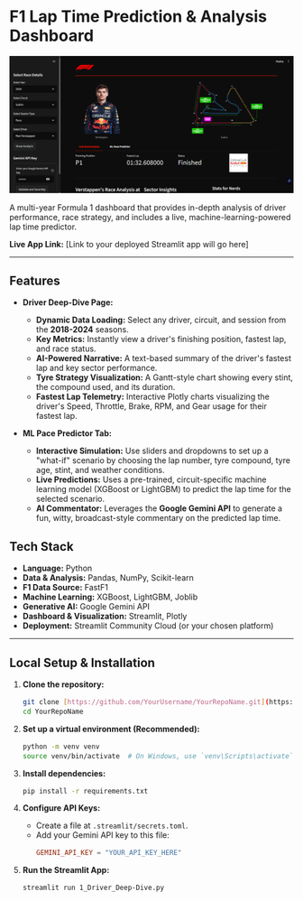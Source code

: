 # F1 Lap Time Prediction & Analysis Dashboard

![Dashboard Screenshot](assets/screenshot.png) 

A multi-year Formula 1 dashboard that provides in-depth analysis of driver performance, race strategy, and includes a live, machine-learning-powered lap time predictor.

**Live App Link:** [Link to your deployed Streamlit app will go here]

---

## Features

* **Driver Deep-Dive Page:**
    * **Dynamic Data Loading:** Select any driver, circuit, and session from the **2018-2024** seasons.
    * **Key Metrics:** Instantly view a driver's finishing position, fastest lap, and race status.
    * **AI-Powered Narrative:** A text-based summary of the driver's fastest lap and key sector performance.
    * **Tyre Strategy Visualization:** A Gantt-style chart showing every stint, the compound used, and its duration.
    * **Fastest Lap Telemetry:** Interactive Plotly charts visualizing the driver's Speed, Throttle, Brake, RPM, and Gear usage for their fastest lap.

* **ML Pace Predictor Tab:**
    * **Interactive Simulation:** Use sliders and dropdowns to set up a "what-if" scenario by choosing the lap number, tyre compound, tyre age, stint, and weather conditions.
    * **Live Predictions:** Uses a pre-trained, circuit-specific machine learning model (XGBoost or LightGBM) to predict the lap time for the selected scenario.
    * **AI Commentator:** Leverages the **Google Gemini API** to generate a fun, witty, broadcast-style commentary on the predicted lap time.

## Tech Stack

* **Language:** Python
* **Data & Analysis:** Pandas, NumPy, Scikit-learn
* **F1 Data Source:** FastF1
* **Machine Learning:** XGBoost, LightGBM, Joblib
* **Generative AI:** Google Gemini API
* **Dashboard & Visualization:** Streamlit, Plotly
* **Deployment:** Streamlit Community Cloud (or your chosen platform)

---

## Local Setup & Installation

1.  **Clone the repository:**
    ```bash
    git clone [https://github.com/YourUsername/YourRepoName.git](https://github.com/YourUsername/YourRepoName.git)
    cd YourRepoName
    ```

2.  **Set up a virtual environment (Recommended):**
    ```bash
    python -m venv venv
    source venv/bin/activate  # On Windows, use `venv\Scripts\activate`
    ```

3.  **Install dependencies:**
    ```bash
    pip install -r requirements.txt
    ```

4.  **Configure API Keys:**
    * Create a file at `.streamlit/secrets.toml`.
    * Add your Gemini API key to this file:
        ```toml
        GEMINI_API_KEY = "YOUR_API_KEY_HERE"
        ```

5.  **Run the Streamlit App:**
    ```bash
    streamlit run 1_Driver_Deep-Dive.py
    ```